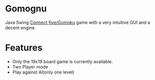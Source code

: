 # Gomognu
Java Swing  <a href="https://en.wikipedia.org/wiki/Gomoku"> Connect five/Gomoku</a> game with a very intuitive GUI and a decent engine. 

<h1><b>Features </b></h1>

<ul>
  <li>Only the 19x19 board game is currently available.</li>
  <li>Two Player mode</li>
  <li>Play against AI(only one level)</li>




</ul>

